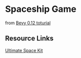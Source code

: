 # Spaceship Game
from [Bevy 0.12 toturial](https://www.youtube.com/playlist?list=PL2wAo2qwCxGDp9fzBOTy_kpUTSwM1iWWd)  

## Resource Links
[Ultimate Space Kit](https://poly.pizza/bundle/Ultimate-Space-Kit-YWh743lqGX)
